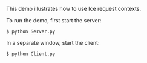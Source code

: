 This demo illustrates how to use Ice request contexts.

To run the demo, first start the server:
```
$ python Server.py
```
In a separate window, start the client:
```
$ python Client.py
```